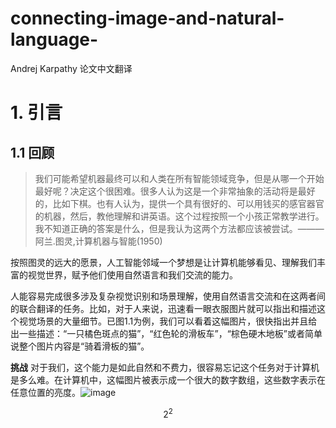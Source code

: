 # connecting-image-and-natural-language-
Andrej Karpathy 论文中文翻译
# 1. 引言
## 1.1 回顾
> 我们可能希望机器最终可以和人类在所有智能领域竞争，但是从哪一个开始最好呢？决定这个很困难。很多人认为这是一个非常抽象的活动将是最好的，比如下棋。也有人认为，提供一个具有很好的、可以用钱买的感官器官的机器，然后，教他理解和讲英语。这个过程按照一个小孩正常教学进行。我不知道正确的答案是什么，但是我认为这两个方法都应该被尝试。———阿兰.图灵,计算机器与智能(1950)


按照图灵的远大的愿景，人工智能邻域一个梦想是让计算机能够看见、理解我们丰富的视觉世界，赋予他们使用自然语言和我们交流的能力。

人能容易完成很多涉及复杂视觉识别和场景理解，使用自然语言交流和在这两者间的联合翻译的任务。比如，对于人来说，迅速看一眼衣服图片就可以指出和描述这个视觉场景的大量细节。已图1.1为例，我们可以看着这幅图片，很快指出并且给出一些描述：“一只橘色斑点的猫”，“红色轮的滑板车”，“棕色硬木地板”或者简单说整个图片内容是“骑着滑板的猫”。

**挑战** 对于我们，这个能力是如此自然和不费力，很容易忘记这个任务对于计算机是多么难。在计算机中，这幅图片被表示成一个很大的数字数组，这些数字表示在任意位置的亮度。![image](http://note.youdao.com/favicon.ico)
```math
2^{2}
```
